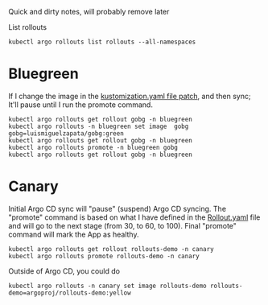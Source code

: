 Quick and dirty notes, will probably remove later

List rollouts

```shell
kubectl argo rollouts list rollouts --all-namespaces
```


# Bluegreen

If I change the image in the [kustomization.yaml file patch](bg/overlays/localhost/kustomization.yaml#L21), and then sync; It'll pause until I run the promote command.

```shell
kubectl argo rollouts get rollout gobg -n bluegreen
kubectl argo rollouts -n bluegreen set image  gobg gobg=luismiguelzapata/gobg:green
kubectl argo rollouts get rollout gobg -n bluegreen
kubectl argo rollouts promote -n bluegreen gobg
kubectl argo rollouts get rollout gobg -n bluegreen
```

# Canary

Initial Argo CD sync will "pause" (suspend) Argo CD syncing. The "promote" command is based on what I have defined in the [Rollout.yaml](canary/base/rollout.yaml#L32-L38) file and will go to the next stage (from 30, to 60, to 100). Final "promote" command will mark the App as healthy.

```shell
kubectl argo rollouts get rollout rollouts-demo -n canary
kubectl argo rollouts promote rollouts-demo -n canary
```

Outside of Argo CD, you could do

```shell
kubectl argo rollouts -n canary set image rollouts-demo rollouts-demo=argoproj/rollouts-demo:yellow
```
